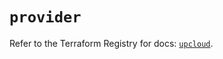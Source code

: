 # `provider`

Refer to the Terraform Registry for docs: [`upcloud`](https://registry.terraform.io/providers/upcloudltd/upcloud/5.24.0/docs).
